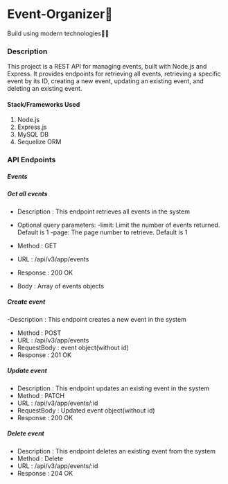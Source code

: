 # Event-Organizer🌆

Build using modern technologies👨‍💻

### Description

This project is a REST API for managing events, built with Node.js and Express. It provides endpoints for retrieving all events, retrieving a specific event by its ID, creating a new event, updating an existing event, and deleting an existing event.

#### Stack/Frameworks Used

1. Node.js
2. Express.js
3. MySQL DB
4. Sequelize ORM

### API Endpoints

##### Events

##### Get all events

- Description : This endpoint retrieves all events in the system
- Optional query parameters:
  -limit: Limit the number of events returned. Default is 1
  -page: The page number to retrieve. Default is 1

- Method : GET
- URL : /api/v3/app/events
- Response : 200 OK
- Body : Array of events objects

##### Create event

-Description : This endpoint creates a new event in the system

- Method : POST
- URL : /api/v3/app/events
- RequestBody : event object(without id)
- Response : 201 OK

##### Update event

- Description : This endpoint updates an existing event in the system
- Method : PATCH
- URL : /api/v3/app/events/:id
- RequestBody : Updated event object(without id)
- Response : 200 OK

##### Delete event

- Description : This endpoint deletes an existing event from the system
- Method : Delete
- URL : /api/v3/app/events/:id
- Response : 204 OK
